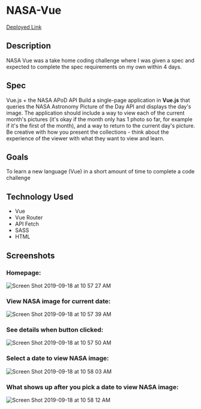 # NASA-Vue

[Deployed Link](https://nasa-image-otd.herokuapp.com/)

## Description

NASA Vue was a take home coding challenge where I was given a spec and expected to complete the spec requirements on my own within 4 days. 

## Spec

Vue.js + the NASA APoD API
Build a single-page application in **Vue.js** that queries the NASA Astronomy Picture of the Day API and displays the day's image. The application should include a way to view each of the current month's pictures (it's okay if the month only has 1 photo so far, for example if it's the first of the month), and a way to return to the current day's picture. Be creative with how you present the collections - think about the experience of the viewer with what they want to view and learn.

## Goals

To learn a new language (Vue) in a short amount of time to complete a code challenge

## Technology Used

- Vue
- Vue Router
- API Fetch
- SASS
- HTML

## Screenshots


### Homepage:
![Screen Shot 2019-09-18 at 10 57 27 AM](https://user-images.githubusercontent.com/37026730/65169203-50fc9b80-da03-11e9-90e3-18d78c4403bc.png)

### View NASA image for current date:
![Screen Shot 2019-09-18 at 10 57 39 AM](https://user-images.githubusercontent.com/37026730/65169211-535ef580-da03-11e9-8e32-cdba07502ed0.png)

### See details when button clicked:
![Screen Shot 2019-09-18 at 10 57 50 AM](https://user-images.githubusercontent.com/37026730/65169215-56f27c80-da03-11e9-9ad2-8d8ffa339a72.png)

### Select a date to view NASA image:
![Screen Shot 2019-09-18 at 10 58 03 AM](https://user-images.githubusercontent.com/37026730/65169223-5a860380-da03-11e9-84b9-a0c22956cd60.png)

### What shows up after you pick a date to view NASA image:
![Screen Shot 2019-09-18 at 10 58 12 AM](https://user-images.githubusercontent.com/37026730/65169230-5ce85d80-da03-11e9-8fe0-12422e425692.png)
